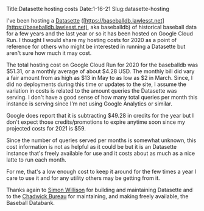 Title:Datasette hosting costs
Date:1-16-21
Slug:datasette-hosting

I've been hosting a [Datasette](https://datasette.io/) ([https://baseballdb.lawlesst.net](https://baseballdb.lawlesst.net), aka baseballdb) of historical baseball data for a few years and the last year or so it has been hosted on Google Cloud Run. I thought I would share my hosting costs for 2020 as a point of reference for others who might be interested in running a Datasette but aren't sure how much it may cost.

The total hosting cost on Google Cloud Run for 2020 for the baseballdb was $51.31, or a monthly average of about $4.28 USD. The monthly bill did vary a fair amount from as high as $13 in May to as low as $2 in March. Since, I did no deployments during this time or updates to the site, I assume the variation in costs is related to the amount queries the Datasette was serving. I don't have a good sense of how many total queries per month this instance is serving since I'm not using Google Analytics or similar.

Google does report that it is subtracting $49.28 in credits for the year but I don't expect those credits/promotions to expire anytime soon since my projected costs for 2021 is $59.

Since the number of queries served per months is somewhat unknown, this cost information is not as helpful as it could be but it is an Datasette instance that's freely available for use and it costs about as much as a nice latte to run each month.

For me, that's a low enough cost to keep it around for the few times a year I care to use it and for any utility others may be getting from it.

Thanks again to [Simon Willison](https://simonwillison.net/)  for building and maintaining Datasette and to the [Chadwick Bureau](http://chadwick-bureau.com/) for maintaining, and making freely available, the Baseball Databank.
